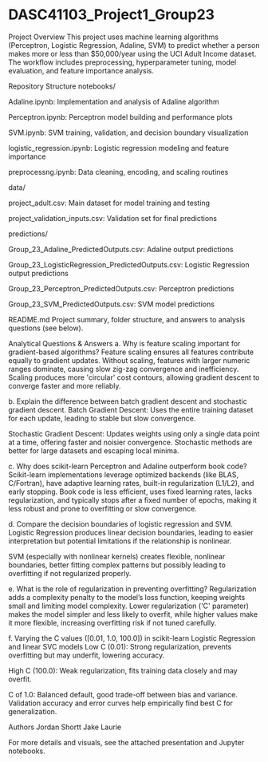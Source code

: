 # DASC41103_Project1_Group23
Project Overview
This project uses machine learning algorithms (Perceptron, Logistic Regression, Adaline, SVM) to predict whether a person makes more or less than $50,000/year using the UCI Adult Income dataset. The workflow includes preprocessing, hyperparameter tuning, model evaluation, and feature importance analysis.

Repository Structure
notebooks/

Adaline.ipynb: Implementation and analysis of Adaline algorithm

Perceptron.ipynb: Perceptron model building and performance plots

SVM.ipynb: SVM training, validation, and decision boundary visualization

logistic_regression.ipynb: Logistic regression modeling and feature importance

preprocessng.ipynb: Data cleaning, encoding, and scaling routines

data/

project_adult.csv: Main dataset for model training and testing

project_validation_inputs.csv: Validation set for final predictions

predictions/

Group_23_Adaline_PredictedOutputs.csv: Adaline output predictions

Group_23_LogisticRegression_PredictedOutputs.csv: Logistic Regression output predictions

Group_23_Perceptron_PredictedOutputs.csv: Perceptron predictions

Group_23_SVM_PredictedOutputs.csv: SVM model predictions

README.md
Project summary, folder structure, and answers to analysis questions (see below).

Analytical Questions & Answers
a. Why is feature scaling important for gradient-based algorithms?
Feature scaling ensures all features contribute equally to gradient updates. Without scaling, features with larger numeric ranges dominate, causing slow zig-zag convergence and inefficiency. Scaling produces more 'circular' cost contours, allowing gradient descent to converge faster and more reliably.

b. Explain the difference between batch gradient descent and stochastic gradient descent.
Batch Gradient Descent: Uses the entire training dataset for each update, leading to stable but slow convergence.

Stochastic Gradient Descent: Updates weights using only a single data point at a time, offering faster and noisier convergence. Stochastic methods are better for large datasets and escaping local minima.

c. Why does scikit-learn Perceptron and Adaline outperform book code?
Scikit-learn implementations leverage optimized backends (like BLAS, C/Fortran), have adaptive learning rates, built-in regularization (L1/L2), and early stopping. Book code is less efficient, uses fixed learning rates, lacks regularization, and typically stops after a fixed number of epochs, making it less robust and prone to overfitting or slow convergence.

d. Compare the decision boundaries of logistic regression and SVM.
Logistic Regression produces linear decision boundaries, leading to easier interpretation but potential limitations if the relationship is nonlinear.

SVM (especially with nonlinear kernels) creates flexible, nonlinear boundaries, better fitting complex patterns but possibly leading to overfitting if not regularized properly.

e. What is the role of regularization in preventing overfitting?
Regularization adds a complexity penalty to the model’s loss function, keeping weights small and limiting model complexity. Lower regularization ('C' parameter) makes the model simpler and less likely to overfit, while higher values make it more flexible, increasing overfitting risk if not tuned carefully.

f. Varying the C values ([0.01, 1.0, 100.0]) in scikit-learn Logistic Regression and linear SVC models
Low C (0.01): Strong regularization, prevents overfitting but may underfit, lowering accuracy.

High C (100.0): Weak regularization, fits training data closely and may overfit.

C of 1.0: Balanced default, good trade-off between bias and variance. Validation accuracy and error curves help empirically find best C for generalization.

Authors
Jordan Shortt
Jake Laurie

For more details and visuals, see the attached presentation and Jupyter notebooks.
